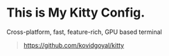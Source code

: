 # This is My Kitty Config.

Cross-platform, fast, feature-rich, GPU based terminal

> https://github.com/kovidgoyal/kitty